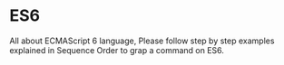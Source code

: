# ES6
All about ECMAScript 6 language, Please follow step by step examples explained in Sequence Order to grap a command on ES6.
